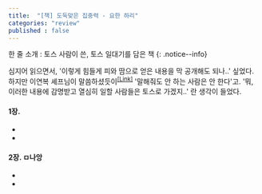```yaml
---
title:  "[책] 도둑맞은 집중력 - 요한 하리"
categories: "review"
published : false
---
```


한 줄 소개 : 토스 사람이 쓴, 토스 일대기를 담은 책
{: .notice--info}


심지어 읽으면서, '이렇게 힘들게 피와 땀으로 얻은 내용을 막 공개해도 되나..' 싶었다. 하지만 이연복 셰프님이 말씀하셨듯이<sup>[[Link]](http://file3.instiz.net/data/file3/2020/01/21/d/1/8/d189994fdb156097fb147351cf58b9e0.jpg)</sup> '말해줘도 안 하는 사람은 안 한다'고. '뭐, 이러한 내용에 감명받고 열심히 일할 사람들은 토스로 가겠지..' 란 생각이 들었다.



#### 1장. 
-
-

#### 2장. ㅁ나앙
- 
- 
